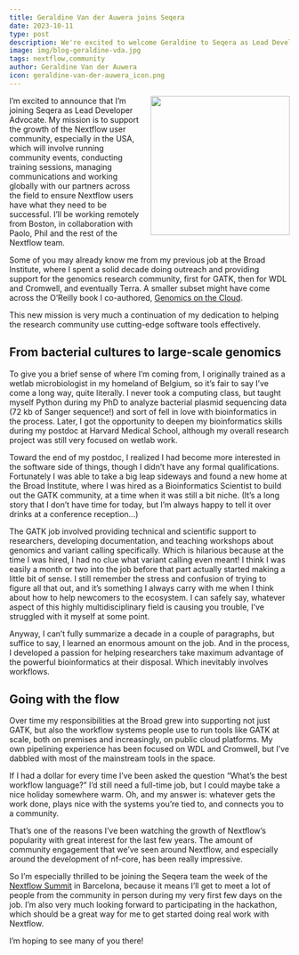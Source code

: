 ```yaml
---
title: Geraldine Van der Auwera joins Seqera
date: 2023-10-11
type: post
description: We're excited to welcome Geraldine to Seqera as Lead Developer Advocate to help the Nextflow community in the USA grow and thrive!
image: img/blog-geraldine-vda.jpg
tags: nextflow,community
author: Geraldine Van der Auwera
icon: geraldine-van-der-auwera_icon.png
---
```


<img src="/img/geraldine-van-der-auwera.jpg" style="float:right;width:250px;margin: 0 0 15px 15px"></img>

I’m excited to announce that I’m joining Seqera as Lead Developer Advocate. My mission is to support the growth of the Nextflow user community, especially in the USA, which will involve running community events, conducting training sessions, managing communications and working globally with our partners across the field to ensure Nextflow users have what they need to be successful. I’ll be working remotely from Boston, in collaboration with Paolo, Phil and the rest of the Nextflow team.

Some of you may already know me from my previous job at the Broad Institute, where I spent a solid decade doing outreach and providing support for the genomics research community, first for GATK, then for WDL and Cromwell, and eventually Terra. A smaller subset might have come across the O’Reilly book I co-authored, [Genomics on the Cloud](https://www.oreilly.com/library/view/genomics-in-the/9781491975183/).

This new mission is very much a continuation of my dedication to helping the research community use cutting-edge software tools effectively.

## From bacterial cultures to large-scale genomics

To give you a brief sense of where I’m coming from, I originally trained as a wetlab microbiologist in my homeland of Belgium, so it’s fair to say I’ve come a long way, quite literally. I never took a computing class, but taught myself Python during my PhD to analyze bacterial plasmid sequencing data (72 kb of Sanger sequence!) and sort of fell in love with bioinformatics in the process. Later, I got the opportunity to deepen my bioinformatics skills during my postdoc at Harvard Medical School, although my overall research project was still very focused on wetlab work.

Toward the end of my postdoc, I realized I had become more interested in the software side of things, though I didn’t have any formal qualifications. Fortunately I was able to take a big leap sideways and found a new home at the Broad Institute, where I was hired as a Bioinformatics Scientist to build out the GATK community, at a time when it was still a bit niche. (It’s a long story that I don’t have time for today, but I’m always happy to tell it over drinks at a conference reception…)

The GATK job involved providing technical and scientific support to researchers, developing documentation, and teaching workshops about genomics and variant calling specifically. Which is hilarious because at the time I was hired, I had no clue what variant calling even meant! I think I was easily a month or two into the job before that part actually started making a little bit of sense. I still remember the stress and confusion of trying to figure all that out, and it’s something I always carry with me when I think about how to help newcomers to the ecosystem. I can safely say, whatever aspect of this highly multidisciplinary field is causing you trouble, I’ve struggled with it myself at some point.

Anyway, I can’t fully summarize a decade in a couple of paragraphs, but suffice to say, I learned an enormous amount on the job. And in the process, I developed a passion for helping researchers take maximum advantage of the powerful bioinformatics at their disposal. Which inevitably involves workflows.


## Going with the flow

Over time my responsibilities at the Broad grew into supporting not just GATK, but also the workflow systems people use to run tools like GATK at scale, both on premises and increasingly, on public cloud platforms. My own pipelining experience has been focused on WDL and Cromwell, but I’ve dabbled with most of the mainstream tools in the space.

If I had a dollar for every time I’ve been asked the question “What’s the best workflow language?” I’d still need a full-time job, but I could maybe take a nice holiday somewhere warm. Oh, and my answer is: whatever gets the work done, plays nice with the systems you’re tied to, and connects you to a community.

That’s one of the reasons I’ve been watching the growth of Nextflow’s popularity with great interest for the last few years. The amount of community engagement that we’ve seen around Nextflow, and especially around the development of nf-core, has been really impressive.

So I’m especially thrilled to be joining the Seqera team the week of the [Nextflow Summit](https://summit.nextflow.io/) in Barcelona, because it means I’ll get to meet a lot of people from the community in person during my very first few days on the job. I’m also very much looking forward to participating in the hackathon, which should be a great way for me to get started doing real work with Nextflow.

I’m hoping to see many of you there!
